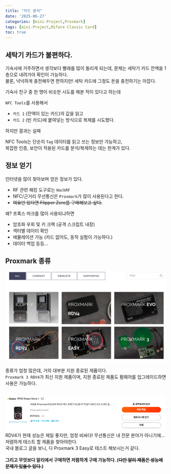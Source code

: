```yaml
---
title: "카드 분석"
date: '2025-06-27'
categories: [mini-Project,Proxmark]
tags: [mini-Project,Mifare Classic Card]
toc: true
---
```


## **세탁기 카드가 불편하다.**
기숙사에 거주하면서 생각보다 빨래를 많이 돌리게 되는데, 문제는 세탁기 카드 잔액을 1층으로 내려가야 확인이 가능하다. <br>
물론, 넉넉하게 충전해두면 편하지만! 세탁 카드에 그정도 돈을 충전하기는 아깝다.


기숙사 친구 중 한 명이 비슷한 시도를 해본 적이 있다고 하는데 <br>

`NFC Tools`를 사용해서
- `카드 1` (잔액이 있는 카드)의 값을 읽고
- `카드 2` (빈 카드)에 붙여넣는 방식으로 복제를 시도했다.

하지만 결과는 실패 <br>

NFC Tools는 단순히 `Tag` 데이터를 읽고 쓰는 정보만 가능하고, <br>
복잡한 인증, 보안이 적용된 카드를 분석/복제하는 데는 한계가 있다.

## 정보 얻기
인터넷을 많이 찾아보며 얻은 정보가 있다.
- RF 관련 해킹 도구로는 `HackRF`
- NFC/근거리 무선통신은 `Proxmark`가 많이 사용된다고 한다.
- ~~여유만 있다면 Flipper Zero를 구매해보고 싶다.~~

왜? 프록스 마크를 많이 사용되냐하면
- 암호화 우회 및 키 크랙 (공격 스크립트 내장)
- 섹터별 데이터 확인
- 에뮬레이션 가능 (카드 없어도, 동작 실험이 가능하다.)
- 데이터 백업 등등...

## Proxmark 종류
![proxmark-list](assets/post/proxmark/proxmark-list.png)

종류가 엄청 많은데, 거의 대부분 지원 종료된 제품이다. <br>
`Proxmark 3 RDV4`가 최신 지원 제품이며, 지원 종료된 제품도 펌웨어를 업그레이드하면 사용은 가능하다. <br><br>

![proxmark3-Easy](assets/post/proxmark/proxmark3-buy.png)
RDV4가 현재 성능은 제일 좋지만, 엄청 비싸다! 무선통신은 내 전문 분야가 아니기에... 저렴하게 테스트 할 제품을 찾아야한다. <br>
국내 블로그 글을 보니, 다 Proxmark 3 Easy로 테스트 해보시는거 같다. <br><br>
**그리고 무엇보다 알리에서 구매하면 저렴하게 구매 가능하다. (~~다만 알리 제품은 성능에 문제가 있을수 있다.~~)**
